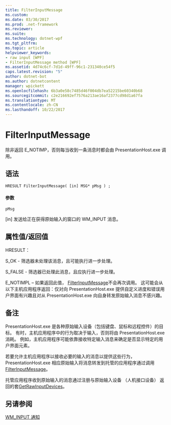 ```yaml
---
title: FilterInputMessage
ms.custom: 
ms.date: 03/30/2017
ms.prod: .net-framework
ms.reviewer: 
ms.suite: 
ms.technology: dotnet-wpf
ms.tgt_pltfrm: 
ms.topic: article
helpviewer_keywords:
- raw input [WPF]
- FilterInputMessage method [WPF]
ms.assetid: 4d74c6cf-7d1d-49ff-96c1-231340ce54f5
caps.latest.revision: "5"
author: dotnet-bot
ms.author: dotnetcontent
manager: wpickett
ms.openlocfilehash: 6b3a0e58c7485d46f004db7ea52215be60340b68
ms.sourcegitcommit: c2e216692ef7576a213ae16af2377cd98d1a67fa
ms.translationtype: MT
ms.contentlocale: zh-CN
ms.lasthandoff: 10/22/2017
---
```

# <a name="filterinputmessage"></a>FilterInputMessage
除非返回 E_NOTIMP，否则每当收到一条消息时都会由 PresentationHost.exe 调用。  
  
## <a name="syntax"></a>语法  
  
```  
HRESULT FilterInputMessage( [in] MSG* pMsg ) ;  
```  
  
#### <a name="parameters"></a>参数  
 `pMsg`  
  
 [in] 发送给正在获得原始输入的窗口的 WM_INPUT 消息。  
  
## <a name="property-valuereturn-value"></a>属性值/返回值  
 HRESULT：  
  
 S_OK - 筛选器未处理该消息，且可能执行进一步处理。  
  
 S_FALSE - 筛选器已处理此消息，且应执行进一步处理。  
  
 E_NOTIMPL – 如果返回此值， [FilterInputMessage](../../../../docs/framework/wpf/app-development/filterinputmessage.md)不会再次调用。 这可能会从以下主机应用程序返回：仅对向 PresentationHost.exe 提供自定义进度和错误用户界面有兴趣且对从 PresentationHost.exe 向自身转发原始输入消息不感兴趣。  
  
## <a name="remarks"></a>备注  
 PresentationHost.exe 是各种原始输入设备（包括键盘、鼠标和远程控件）的目标。 有时，主机应用程序中的行为取决于输入，否则将由 PresentationHost.exe 消耗。 例如，主机应用程序可能依靠接收特定输入消息来确定是否显示特定的用户界面元素。  
  
 若要允许主机应用程序以接收必要的输入的消息以提供这些行为，PresentationHost.exe 相应原始输入将消息转发到托管的应用程序通过调用[FilterInputMessage](../../../../docs/framework/wpf/app-development/filterinputmessage.md)。  
  
 托管应用程序收到原始输入的消息通过注册与原始输入设备 （人机接口设备） 返回的套[GetRawInputDevices](../../../../docs/framework/wpf/app-development/getrawinputdevices.md)。  
  
## <a name="see-also"></a>另请参阅  
 [WM_INPUT 通知](http://msdn.microsoft.com/library/default.asp?url=/library/winui/winui/windowsuserinterface/userinput/rawinput/rawinputreference/rawinputmessages/wm_input.asp)
